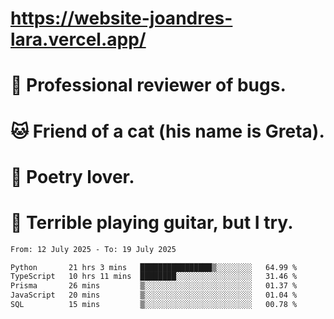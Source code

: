 # https://website-joandres-lara.vercel.app/
# 🐛 Professional reviewer of bugs.
# 🐱 Friend of a cat (his name is Greta).
# 📜 Poetry lover.
# 🎸 Terrible playing guitar, but I try.

<!--START_SECTION:waka-->

```txt
From: 12 July 2025 - To: 19 July 2025

Python       21 hrs 3 mins   ████████████████▒░░░░░░░░   64.99 %
TypeScript   10 hrs 11 mins  ████████░░░░░░░░░░░░░░░░░   31.46 %
Prisma       26 mins         ▒░░░░░░░░░░░░░░░░░░░░░░░░   01.37 %
JavaScript   20 mins         ▒░░░░░░░░░░░░░░░░░░░░░░░░   01.04 %
SQL          15 mins         ▒░░░░░░░░░░░░░░░░░░░░░░░░   00.78 %
```

<!--END_SECTION:waka-->
